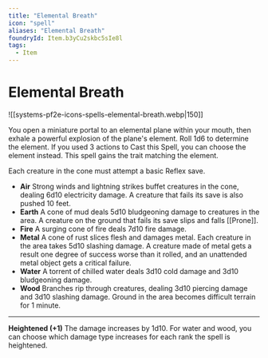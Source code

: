 ```yaml
---
title: "Elemental Breath"
icon: "spell"
aliases: "Elemental Breath"
foundryId: Item.b3yCu2skbc5sIe8l
tags:
  - Item
---
```


# Elemental Breath
![[systems-pf2e-icons-spells-elemental-breath.webp|150]]

You open a miniature portal to an elemental plane within your mouth, then exhale a powerful explosion of the plane's element. Roll 1d6 to determine the element. If you used 3 actions to Cast this Spell, you can choose the element instead. This spell gains the trait matching the element.

Each creature in the cone must attempt a basic Reflex save.

*   **Air** Strong winds and lightning strikes buffet creatures in the cone, dealing 6d10 electricity damage. A creature that fails its save is also pushed 10 feet.
*   **Earth** A cone of mud deals 5d10 bludgeoning damage to creatures in the area. A creature on the ground that fails its save slips and falls [[Prone]].
*   **Fire** A surging cone of fire deals 7d10 fire damage.
*   **Metal** A cone of rust slices flesh and damages metal. Each creature in the area takes 5d10 slashing damage. A creature made of metal gets a result one degree of success worse than it rolled, and an unattended metal object gets a critical failure.
*   **Water** A torrent of chilled water deals 3d10 cold damage and 3d10 bludgeoning damage.
*   **Wood** Branches rip through creatures, dealing 3d10 piercing damage and 3d10 slashing damage. Ground in the area becomes difficult terrain for 1 minute.

* * *

**Heightened (+1)** The damage increases by 1d10. For water and wood, you can choose which damage type increases for each rank the spell is heightened.
